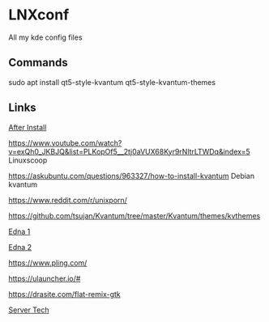 # LNXconf
All my kde config files

## Commands

sudo apt install qt5-style-kvantum qt5-style-kvantum-themes

## Links

[After Install](https://www.quora.com/Is-there-any-performance-disadvantage-if-installing-multiple-desktop-environments-in-Debian-via-the-Net-Install-method)

https://www.youtube.com/watch?v=exQh0_JKBJQ&list=PLKopOf5__2tj0aVUX68Kyr9rNltrLTWDq&index=5        Linuxscoop

https://askubuntu.com/questions/963327/how-to-install-kvantum                 Debian kvantum

https://www.reddit.com/r/unixporn/

https://github.com/tsujan/Kvantum/tree/master/Kvantum/themes/kvthemes

[Edna 1](https://www.pling.com/p/1367055/)

[Edna 2](https://www.pling.com/p/1417204/)  

https://www.pling.com/

https://ulauncher.io/#

https://drasite.com/flat-remix-gtk

[Server Tech](https://www.quora.com/How-can-a-desktop-Linux-user-benefit-from-SSH-I-am-a-beginner-and-would-like-to-know-what-tools-I-need-to-learn)
